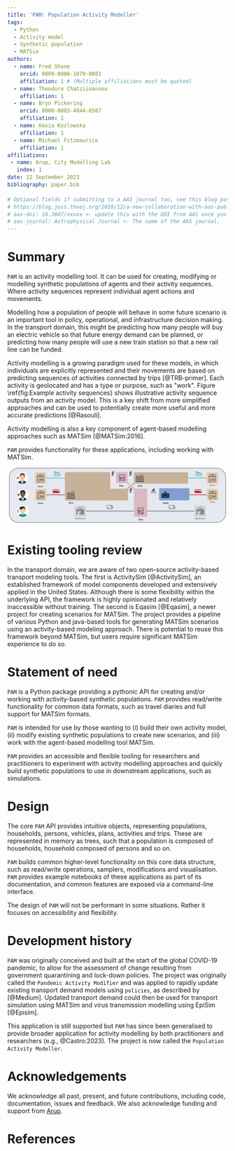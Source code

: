 ```yaml
---
title: 'PAM: Population Activity Modeller'
tags:
  - Python
  - Activity model
  - Synthetic population
  - MATSim
authors:
  - name: Fred Shone
    orcid: 0009-0008-1079-0081
    affiliation: 1 # (Multiple affiliations must be quoted)
  - name: Theodore Chatziioannou
    affiliation: 1
  - name: Bryn Pickering
    orcid: 0000-0003-4044-6587
    affiliation: 1
  - name: Kasia Kozlowska
    affiliation: 1
  - name: Michael Fitzmaurice
    affiliation: 1
affiliations:
 - name: Arup, City Modelling Lab
   index: 1
date: 12 September 2023
bibliography: paper.bib

# Optional fields if submitting to a AAS journal too, see this blog post:
# https://blog.joss.theoj.org/2018/12/a-new-collaboration-with-aas-publishing
# aas-doi: 10.3847/xxxxx <- update this with the DOI from AAS once you know it.
# aas-journal: Astrophysical Journal <- The name of the AAS journal.
---
```


# Summary

`PAM` is an activity modelling tool. It can be used for creating, modifying or modelling synthetic populations of agents and their activity sequences. Where activity sequences represent individual agent actions and movements.

Modelling how a population of people will behave in some future scenario is an important tool in policy, operational, and infrastructure decision making.
In the transport domain, this might be predicting how many people will buy an electric vehicle so that future energy demand can be planned, or predicting how many people will use a new train station so that a new rail line can be funded.

Activity modelling is a growing paradigm used for these models, in which individuals are explicitly represented and their movements are based on predicting sequences of activities connected by trips [@TRB-primer].
Each activity is geolocated and has a type or purpose, such as "work". Figure \ref{fig:Example activity sequences} shows illustrative activity sequence outputs from an activity model.
This is a key shift from more simplified approaches and can be used to potentially create more useful and more accurate predictions [@Rasouli].

Activity modelling is also a key component of agent-based modelling approaches such as MATSim [@MATSim:2016].

`PAM` provides functionality for these applications, including working with MATSim.

![Example activity sequences for persons A, B and C. Connected coloured blocks represent activities that take place at specific locations. Note, for example, that persons A and B share the same workplace. Connecting lines represent travel between these locations.\label{fig:Example activity sequences}](../example-activity-plans.png)

# Existing tooling review

In the transport domain, we are aware of two open-source activity-based transport modeling tools. The first is ActivitySim [@ActivitySim], an established framework of model components developed and extensively applied in the United States. Although there is some flexibility within the underlying API, the framework is highly opinionated and relatively inaccessible without training. The second is Eqasim [@Eqasim], a newer project for creating scenarios for MATSim. The project provides a pipeline of various Python and java-based tools for generating MATSim scenarios using an activity-based modeling approach. There is potential to reuse this framework beyond MATSim, but users require significant MATSim experience to do so.

# Statement of need

`PAM` is a Python package providing a pythonic API for creating and/or working with activity-based synthetic populations. `PAM` provides read/write functionality for common data formats, such as travel diaries and full support for MATSim formats.

`PAM` is intended for use by those wanting to (i) build their own activity model, (ii) modify existing synthetic populations to create new scenarios, and (iii) work with the agent-based modelling tool MATSim.

`PAM` provides an accessible and flexible tooling for researchers and practitioners to experiment with activity modelling approaches and quickly build synthetic populations to use in downstream applications, such as simulations.

# Design

The core `PAM` API provides intuitive objects, representing populations, households, persons, vehicles, plans, activities and trips. These are represented in memory as trees, such that a population is composed of households, household composed of persons and so on.

`PAM` builds common higher-level functionality on this core data structure, such as read/write operations, samplers, modifications and visualisation. `PAM` provides example notebooks of these applications as part of its documentation, and common features are exposed via a command-line interface.

The design of `PAM` will not be performant in some situations. Rather it focuses on accessibility and flexibility.

# Development history

`PAM` was originally conceived and built at the start of the global COVID-19 pandemic, to allow for the assessment of change resulting from government quarantining and lock-down policies.
The project was originally called the `Pandemic Activity Modifier` and was applied to rapidly update existing transport demand models using `policies`, as described by [@Medium].
Updated transport demand could then be used for transport simulation using MATSim and virus transmission modelling using EpiSim [@Episim].

This application is still supported but `PAM` has since been generalised to provide broader application for activity modelling by both practitioners and researchers (e.g., @Castro:2023).
The project is now called the `Population Activity Modeller`.

# Acknowledgements

We acknowledge all past, present, and future contributions, including code, documentation, issues and feedback.
We also acknowledge funding and support from [Arup](https://www.arup.com/).

# References
